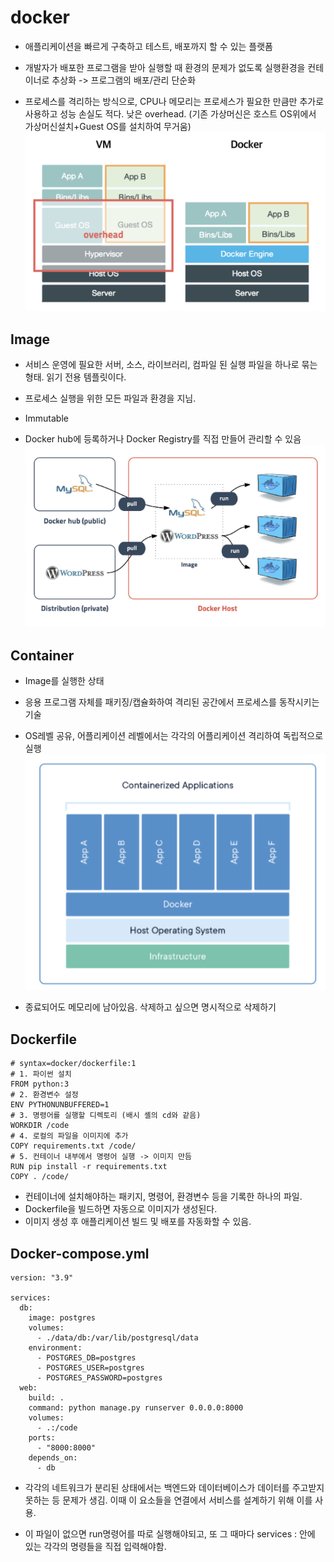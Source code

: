 # docker

- 애플리케이션을 빠르게 구축하고 테스트, 배포까지 할 수 있는 플랫폼

- 개발자가 배포한 프로그램을 받아 실행할 때 환경의 문제가 없도록 실행환경을 컨테이너로 추상화 -> 프로그램의 배포/관리 단순화

- 프로세스를 격리하는 방식으로, CPU나 메모리는 프로세스가 필요한 만큼만 추가로 사용하고 성능 손실도 적다. 낮은 overhead. (기존 가상머신은 호스트 OS위에서 가상머신설치+Guest OS를 설치하여 무거움)
![docker](images/docker.png)




## **Image**
- 서비스 운영에 필요한 서버, 소스, 라이브러리, 컴파일 된 실행 파일을 하나로 묶는 형태. 읽기 전용 템플릿이다. 

- 프로세스 실행을 위한 모든 파일과 환경을 지님.

- Immutable

- Docker hub에 등록하거나 Docker Registry를 직접 만들어 관리할 수 있음
![Image](images/Image.png)


## **Container**
- Image를 실행한 상태

- 응용 프로그램 자체를 패키징/캡슐화하여 격리된 공간에서 프로세스를 동작시키는 기술

- OS레벨 공유, 어플리케이션 레벨에서는 각각의 어플리케이션 격리하여 독립적으로 실행
![container](images/container.png)

- 종료되어도 메모리에 남아있음. 삭제하고 싶으면 명시적으로 삭제하기

## **Dockerfile**
```
# syntax=docker/dockerfile:1
# 1. 파이썬 설치
FROM python:3 
# 2. 환경변수 설정
ENV PYTHONUNBUFFERED=1
# 3. 명령어를 실행할 디렉토리 (배시 셸의 cd와 같음)
WORKDIR /code
# 4. 로컬의 파일을 이미지에 추가
COPY requirements.txt /code/
# 5. 컨테이너 내부에서 명령어 실행 -> 이미지 만듬
RUN pip install -r requirements.txt
COPY . /code/
```
- 컨테이너에 설치해야하는 패키지, 명령어, 환경변수 등을 기록한 하나의 파일.
- Dockerfile을 빌드하면 자동으로 이미지가 생성된다.
- 이미지 생성 후 애플리케이션 빌드 및 배포를 자동화할 수 있음.




## **Docker-compose.yml**
```
version: "3.9"
   
services:
  db:
    image: postgres
    volumes:
      - ./data/db:/var/lib/postgresql/data
    environment:
      - POSTGRES_DB=postgres
      - POSTGRES_USER=postgres
      - POSTGRES_PASSWORD=postgres
  web:
    build: .
    command: python manage.py runserver 0.0.0.0:8000
    volumes:
      - .:/code
    ports:
      - "8000:8000"
    depends_on:
      - db
```
- 각각의 네트워크가 분리된 상태에서는 백엔드와 데이터베이스가 데이터를 주고받지 못하는 등 문제가 생김. 이때 이 요소들을 연결에서 서비스를 설계하기 위해 이를 사용.

- 이 파일이 없으면 run명령어를 따로 실행해야되고, 또 그 때마다 services : 안에 있는 각각의 명령들을 직접 입력해야함.